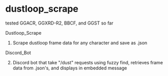 # dustloop_scrape

tested GGACR, GGXRD-R2, BBCF, and GGST so far

Dustloop_Scrape

1. Scrape dustloop frame data for any character and save as .json

Discord_Bot

2. Discord bot that take "/dust" requests using fuzzy find, retrieves frame data from .json's, and displays in embedded message

